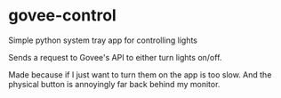# govee-control
Simple python system tray app for controlling lights

Sends a request to Govee's API to either turn lights on/off.

Made because if I just want to turn them on the app is too slow. And the physical button is annoyingly far back behind my monitor.
